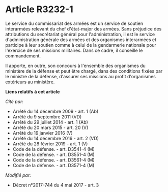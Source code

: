 # Article R3232-1

Le service du commissariat des armées est un service de soutien interarmées relevant du chef d'état-major des armées. Sans
préjudice des attributions du secrétariat général pour l'administration, il est le service d'administration générale des
armées et des organismes interarmées et participe à leur soutien comme à celui de la gendarmerie nationale pour l'exercice de
ses missions militaires. Dans ce cadre, il conseille le commandement.

Il apporte, en outre, son concours à l'ensemble des organismes du ministère de la défense et peut être chargé, dans des
conditions fixées par le ministre de la défense, d'assurer ses missions au profit d'organismes extérieurs au ministère.

**Liens relatifs à cet article**

_Cité par_:

  - Arrêté du 14 décembre 2009 - art. 1 (Ab)
  - Arrêté du 9 septembre 2011 (VD)
  - Arrêté du 29 juillet 2014 - art. 1 (Ab)
  - Arrêté du 20 mars 2015 - art. 20 (V)
  - Arrêté du 19 janvier 2016 (V)
  - Arrêté du 14 décembre 2016 - art. 2 (VD)
  - Arrêté du 28 février 2019 - art. 1 (V)
  - Code de la défense. - art. D3541-4 (M)
  - Code de la défense. - art. D3551-4 (M)
  - Code de la défense. - art. D3561-4 (M)
  - Code de la défense. - art. D3571-4 (M)

_Modifié par_:

  - Décret n°2017-744 du 4 mai 2017 - art. 3
